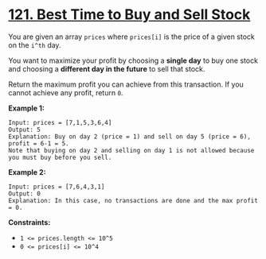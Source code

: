 # [121. Best Time to Buy and Sell Stock](https://leetcode.com/problems/best-time-to-buy-and-sell-stock/)

You are given an array `prices` where `prices[i]` is the price of a given stock on the `i^th` day.

You want to maximize your profit by choosing a **single day**  to buy one stock and choosing a **different day in the future**  to sell that stock.

Return the maximum profit you can achieve from this transaction. If you cannot achieve any profit, return `0`.

**Example 1:** 

```
Input: prices = [7,1,5,3,6,4]
Output: 5
Explanation: Buy on day 2 (price = 1) and sell on day 5 (price = 6), profit = 6-1 = 5.
Note that buying on day 2 and selling on day 1 is not allowed because you must buy before you sell.
```

**Example 2:** 

```
Input: prices = [7,6,4,3,1]
Output: 0
Explanation: In this case, no transactions are done and the max profit = 0.
```

**Constraints:** 

- `1 <= prices.length <= 10^5`
- `0 <= prices[i] <= 10^4`
